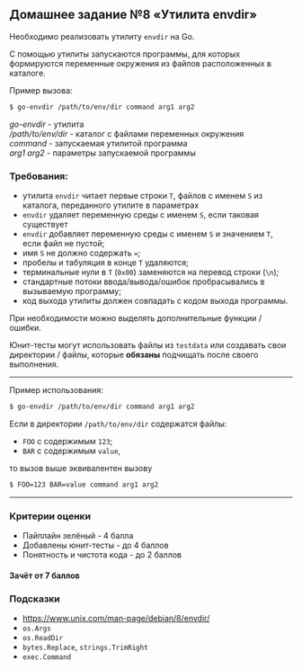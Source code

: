 ## Домашнее задание №8 «Утилита envdir»

Необходимо реализовать утилиту `envdir` на Go.

С помощью утилиты запускаются программы, для которых формируются переменные окружения из файлов расположенных в каталоге.

Пример вызова:

```bash
$ go-envdir /path/to/env/dir command arg1 arg2
```
*go-envdir* - утилита  
*/path/to/env/dir* - каталог с файлами переменных окружения  
*command* - запускаемая утилитой программа  
*arg1 arg2* - параметры запускаемой программы  

### Требования:
- утилита `envdir` читает первые строки `T`, файлов с именем `S` из каталога, переданного утилите в параметрах
- `envdir` удаляет переменную среды с именем `S`, если таковая существует
- `envdir` добавляет переменную среды с именем `S` и значением `T`, если файл не пустой;
- имя `S` не должно содержать `=`;
- пробелы и табуляция в конце `T` удаляются;
- терминальные нули в `T` (`0x00`) заменяются на перевод строки (`\n`);
- стандартные потоки ввода/вывода/ошибок пробрасывались в вызываемую программу;
- код выхода утилиты должен совпадать с кодом выхода программы.

При необходимости можно выделять дополнительные функции / ошибки.

Юнит-тесты могут использовать файлы из `testdata` или создавать свои директории / файлы,
которые **обязаны** подчищать после своего выполнения.

---
Пример использования:
```bash
$ go-envdir /path/to/env/dir command arg1 arg2
```
Если в директории `/path/to/env/dir` содержатся файлы:
* `FOO` с содержимым `123`;
* `BAR` с содержимым `value`,

то вызов выше эквивалентен вызову
```bash
$ FOO=123 BAR=value command arg1 arg2
```
---


### Критерии оценки
- Пайплайн зелёный - 4 балла
- Добавлены юнит-тесты - до 4 баллов
- Понятность и чистота кода - до 2 баллов

#### Зачёт от 7 баллов

### Подсказки
- https://www.unix.com/man-page/debian/8/envdir/
- `os.Args`
- `os.ReadDir`
- `bytes.Replace`, `strings.TrimRight`
- `exec.Command`
